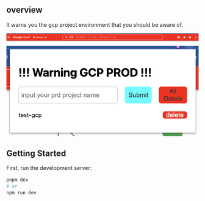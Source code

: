 ## overview

It warns you the gcp project environment that you should be aware of.

![ヘッダー](./assets/screenshot1.png)
![popup](./assets/screenshot2.png)

## Getting Started

First, run the development server:

```bash
pnpm dev
# or
npm run dev
```